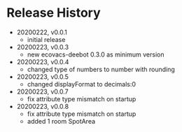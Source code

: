 # Release History

* 20200222, v0.0.1
	* initial release
* 20200223, v0.0.3
	* new ecovacs-deebot 0.3.0 as minimum version
* 20200223, v0.0.4
	* changed type of numbers to number with rounding
* 20200223, v0.0.5
	* changed displayFormat to decimals:0
* 20200223, v0.0.7
	* fix attribute type mismatch on startup
* 20200223, v0.0.8
	* fix attribute type mismatch on startup
	* added 1 room SpotArea
